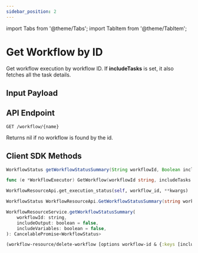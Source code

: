 ```yaml
---
sidebar_position: 2
---
```


import Tabs from '@theme/Tabs';
import TabItem from '@theme/TabItem';

# Get Workflow by ID
Get workflow execution by workflow ID. If **includeTasks** is set, it also fetches all the task details.

## Input Payload

## API Endpoint
```
GET /workflow/{name}
```

Returns nil if no workflow is found by the id.

## Client SDK Methods

<Tabs>
<TabItem value="Java" label="Java">

```java
WorkflowStatus getWorkflowStatusSummary(String workflowId, Boolean includeOutput, Boolean includeVariables)
```

</TabItem>
<TabItem value="Golang" label="Golang">

```go
func (e *WorkflowExecutor) GetWorkflow(workflowId string, includeTasks bool) (*model.Workflow, error)
```

</TabItem>
<TabItem value="Python" label="Python">

```python
WorkflowResourceApi.get_execution_status(self, workflow_id, **kwargs)
```

</TabItem>
<TabItem value="CSharp" label="CSharp">

```csharp
WorkflowStatus WorkflowResourceApi.GetWorkflowStatusSummary(string workflowId, bool? includeOutput = null, bool? includeVariables = null)
```

</TabItem>
<TabItem value="Javascript" label="Javascript">

```javascript
WorkflowResourceService.getWorkflowStatusSummary(
    workflowId: string,
    includeOutput: boolean = false,
    includeVariables: boolean = false,
): CancelablePromise<WorkflowStatus>
```

</TabItem>
<TabItem value="Clojure" label="Clojure">

```clojure
(workflow-resource/delete-workflow [options workflow-id & {:keys [includeTasks], :or {includeTasks true}}])
```

</TabItem>
</Tabs>
